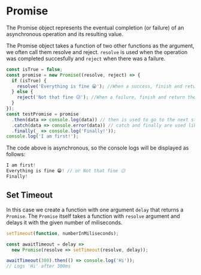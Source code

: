# Promise

The Promise object represents the eventual completion (or failure) of an asynchronous operation and its resulting value.

The Promise object takes a function of two other functions as the argument, we often call them resolve and reject.
`resolve` is used when the operation was completed succesfully and `reject` when there was a failure.

```js
const isTrue = false;
const promise = new Promise((resolve, reject) => {
  if (isTrue) {
    resolve('Everything is fine 😁'); //When a success, finish and return the passed value
  } else {
    reject('Not that fine 😥'); //When a failure, finish and return the passed value
  }
});
const testPromise = promise
  .then(data => console.log(data)) // then is used to go to the next step of the promise
  .catch(data => console.error(data)) // catch and finally are used like in the try...catch
  .finally(_ => console.log('Finally!'));
console.log('I am first!');
```

The code above is asynchronous, so the console logs will be displayed as follows:

```js
I am first!
Everything is fine 😁! // or Not that fine 😥
Finally!
```

## Set Timeout

In this case we create a function with one argument `delay` that returns a `Promise`. The `Promise` itself takes a function with `resolve` argument and delays it with the given number of miliseconds.

```js
setTimeout(function, numberInMiliseconds);
```

```js
const awaitTimeout = delay =>
  new Promise(resolve => setTimeout(resolve, delay));

awaitTimeout(300).then(() => console.log('Hi'));
// Logs 'Hi' after 300ms
```
